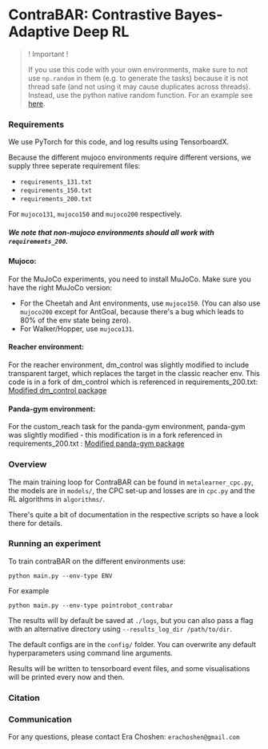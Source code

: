 # ContraBAR: Contrastive Bayes-Adaptive Deep RL


> ! Important !
> 
> If you use this code with your own environments, 
> make sure to not use `np.random` in them 
> (e.g. to generate the tasks) because it is not thread safe 
> (and not using it may cause duplicates across threads).
> Instead, use the python native random function. 
> For an example see
> [here](https://github.com/lmzintgraf/varibad/blob/master/environments/mujoco/ant_goal.py#L38).

### Requirements

We use PyTorch for this code, and log results using TensorboardX.

Because the different mujoco environments require different versions, we supply
three seperate requirement files:
 - `requirements_131.txt`
 - `requirements_150.txt`
 - `requirements_200.txt`

For `mujoco131`, `mujoco150` and `mujoco200` respectively. 

##### We note that non-mujoco environments should all work with `requirements_200`.

#### Mujoco:
For the MuJoCo experiments, you need to install MuJoCo.
Make sure you have the right MuJoCo version:
- For the Cheetah and Ant environments, use `mujoco150`. 
(You can also use `mujoco200` except for AntGoal, 
because there's a bug which leads to 80% of the env state being zero).
- For Walker/Hopper, use `mujoco131`.

#### Reacher environment:

For the reacher environment, dm_control was slightly modified to include
transparent target, which replaces the target in the classic reacher env.
This code is in a fork of dm_control which is referenced in requirements_200.txt:
[Modified dm_control package](https://github.com/ec2604/dm_control)

#### Panda-gym environment:
 
For the custom_reach task for the panda-gym environment, panda-gym was
slightly modified - this modification is in a fork referenced in requirements_200.txt : 
[Modified panda-gym package](https://github.com/ec2604/panda-gym)
### Overview

The main training loop for ContraBAR can be found in `metalearner_cpc.py`,
the models are in `models/`, the CPC set-up and losses are in `cpc.py` and the RL algorithms in `algorithms/`.

There's quite a bit of documentation in the respective scripts so have a look there for details.

### Running an experiment

To train contraBAR on the different environments use:
```
python main.py --env-type ENV
```
For example
```
python main.py --env-type pointrobot_contrabar
```


The results will by default be saved at `./logs`, 
but you can also pass a flag with an alternative directory using `--results_log_dir /path/to/dir`.

The default configs are in the `config/` folder. 
You can overwrite any default hyperparameters using command line arguments.

Results will be written to tensorboard event files, 
and some visualisations will be printed every now and then.

### Citation

### Communication
For any questions, please contact Era Choshen: ```erachoshen@gmail.com```